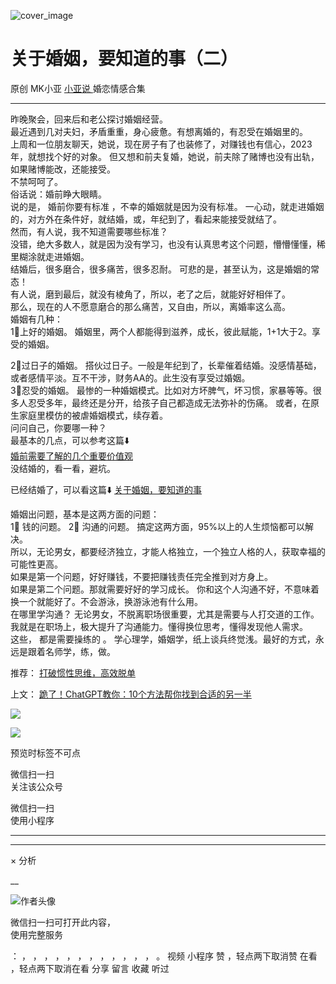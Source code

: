 ![cover_image](http://mmbiz.qpic.cn/mmbiz_jpg/A8SKDch4cJHYuxneY5AsXjK7ibVMwlJ8tx20ABxvyA086c7OW4WqNwrMf2CyPBbYG9snibfleUd2LfGuzHpiaLXhw/0?wx_fmt=jpeg)

#  关于婚姻，要知道的事（二）

原创  MK小亚  [ 小亚说 ](https://mp.weixin.qq.com/mp/appmsgalbum?__biz=MzUxNDAwNTk0MQ==&action=getalbum&album_id=2093731317958901761#wechat_redirect) 婚恋情感合集

__ _ _ _ _

  
昨晚聚会，回来后和老公探讨婚姻经营。  
最近遇到几对夫妇，矛盾重重，身心疲惫。有想离婚的，有忍受在婚姻里的。  
上周和一位朋友聊天，她说，现在房子有了也装修了，对赚钱也有信心，2023年，就想找个好的对象。
但又想和前夫复婚，她说，前夫除了赌博也没有出轨，如果赌博能改，还能接受。  
不禁呵呵了。  
俗话说：婚前睁大眼睛。  
说的是，  婚前你要有标准  ，不幸的婚姻就是因为没有标准。  一心动，就走进婚姻的，对方外在条件好，就结婚，或，年纪到了，看起来能接受就结了。  
然而，有人说，我不知道需要哪些标准？  
没错，绝大多数人，就是因为没有学习，也没有认真思考这个问题，懵懵懂懂，稀里糊涂就走进婚姻。  
结婚后，很多磨合，很多痛苦，很多忍耐。  可悲的是，甚至认为，这是婚姻的常态！  
有人说，磨到最后，就没有棱角了，所以，老了之后，就能好好相伴了。  
那么，现在的人不愿意磨合的那么痛苦，又自由，所以，离婚率这么高。  
婚姻有几种：  
1⃣️上好的婚姻。  婚姻里，两个人都能得到滋养，成长，彼此赋能，1+1大于2。享受的婚姻。  
  
2⃣️过日子的婚姻。  搭伙过日子。一般是年纪到了，长辈催着结婚。没感情基础，或者感情平淡。互不干涉，财务AA的。此生没有享受过婚姻。  
3⃣️忍受的婚姻。  最惨的一种婚姻模式。比如对方坏脾气，坏习惯，家暴等等。很多人忍受多年，最终还是分开，给孩子自己都造成无法弥补的伤痛。
或者，在原生家庭里模仿的被虐婚姻模式，续存着。  
问问自己，你要哪一种？  
最基本的几点，可以参考这篇⬇️  
[ 婚前需要了解的几个重要价值观
](https://mp.weixin.qq.com/s?__biz=MzUxNDAwNTk0MQ==&mid=2247484479&idx=1&sn=6037dd7cb9416ed7e23c7a6322e7e296&scene=21#wechat_redirect)  
没结婚的，看一看，避坑。  
  
已经结婚了，可以看这篇⬇️  [ 关于婚姻，要知道的事
](https://mp.weixin.qq.com/s?__biz=MzUxNDAwNTk0MQ==&mid=2247484411&idx=1&sn=378ac40b4ee00cac84b79469865b05db&scene=21#wechat_redirect)  
  
婚姻出问题，基本是这两方面的问题：  
1⃣️  钱的问题。  2⃣️  沟通的问题。  搞定这两方面，95%以上的人生烦恼都可以解决。  
所以，无论男女，都要经济独立，才能人格独立，一个独立人格的人，获取幸福的可能性更高。  
如果是第一个问题，好好赚钱，不要把赚钱责任完全推到对方身上。  
如果是第二个问题。那就需要好好的学习成长。  你和这个人沟通不好，不意味着换一个就能好了。不会游泳，换游泳池有什么用。  
在哪里学沟通？  无论男女，不脱离职场很重要，尤其是需要与人打交道的工作。  
我就是在职场上，极大提升了沟通能力。懂得换位思考，懂得发现他人需求。  
这些，  都是需要操练的  。  学心理学，婚姻学，纸上谈兵终觉浅。最好的方式，永远是跟着名师学，练，做。  
  
推荐：  [ 打破惯性思维，高效脱单
](https://mp.weixin.qq.com/s?__biz=MzUxNDAwNTk0MQ==&mid=2247484458&idx=1&sn=95a586e8cf968a6d0a6019407459d51a&scene=21#wechat_redirect)  

上文： [ 跪了！ChatGPT教你：10个方法帮你找到合适的另一半
](https://mp.weixin.qq.com/s?__biz=MzUxNDAwNTk0MQ==&mid=2247484896&idx=1&sn=4d8580f3a6b542ea9cf233e65578fcdb&scene=21#wechat_redirect)

![](https://mmbiz.qpic.cn/mmbiz_gif/b96CibCt70iaZ7Bia3Wm91cEuWhERXfCYjTia9tf7aMjVBNRETSa2NpGjCV6tyNvgCLos8LBgwEgxcwaIw8zdOsG7A/640?wx_fmt=gif)

![](https://mmbiz.qpic.cn/mmbiz_jpg/A8SKDch4cJEicCnqTxiatgGquhIicZ1wJ1Dth5YOOzoYV7U4N3HmiaO0vVAzjOpBVdtF0gnL632Fc7HqiaDmgveQDEw/640?wx_fmt=jpeg)

  

预览时标签不可点

微信扫一扫  
关注该公众号



微信扫一扫  
使用小程序

****



****



×  分析

__

![作者头像](http://mmbiz.qpic.cn/mmbiz_png/A8SKDch4cJE0KicTMyrVCx3VLqEgic5sJ1V5QeGZTibG9GLZlSCXSj5ByXNkib5PBrZVMkI41KKxgwE1K9gfypUeRg/0?wx_fmt=png)

微信扫一扫可打开此内容，  
使用完整服务

：  ，  ，  ，  ，  ，  ，  ，  ，  ，  ，  ，  ，  。  视频  小程序  赞  ，轻点两下取消赞  在看  ，轻点两下取消在看
分享  留言  收藏  听过

